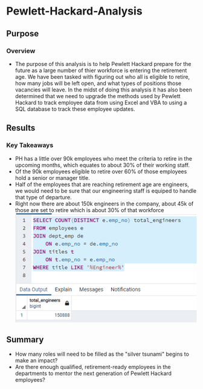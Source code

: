 # Pewlett-Hackard-Analysis

## Purpose
### Overview
- The purpose of this analysis is to help Pewlett Hackard prepare for the future as a large number of thier workforce is entering the retirement age.  We have been tasked with figuring out who all is eligible to retire, how many jobs will be left open, and what types of positions those vacancies will leave. In the midst of doing this analysis it has also been determined that we need to upgrade the methods used by Pewlett Hackard to track employee data from using Excel and VBA to using a SQL database to track these employee updates. 

## Results
### Key Takeaways
- PH has a little over 90k employees who meet the criteria to retire in the upcoming months, which equates to about 30% of their working staff. 
- Of the 90k employees eligible to retire over 60% of those employees hold a senior or manager title.
- Half of the employees that are reaching retirement age are engineers, we would need to be sure that our engineering staff is equiped to handle that type of departure. 
- Right now there are about 150k engineers in the company, about 45k of those are set to retire which is about 30% of that workforce 
![alt text](https://github.com/mrodenberg9055/Pewlett-Hackard-Analysis/blob/main/total_engineers.PNG?raw=true)


## Summary
 - How many roles will need to be filled as the "silver tsunami" begins to make an impact?
 - Are there enough qualified, retirement-ready employees in the departments to mentor the next generation of Pewlett Hackard employees?


